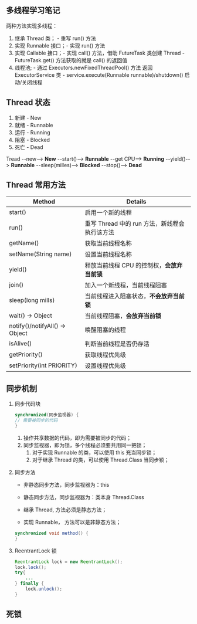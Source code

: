 ## 多线程学习笔记

两种方法实现多线程：

1. 继承 Thread 类； - 重写 run() 方法
1. 实现 Runnable 接口；- 实现 run() 方法
1. 实现 Callable 接口；- 实现 call() 方法，借助 FutureTask 类创建 Thread - FutureTask.get() 方法获取的就是 call() 的返回值
1. 线程池; - 通过 Executors.newFixedThreadPool() 方法 返回 ExecutorService 类 - service.execute(Runnable runnable)/shutdown() 启动/关闭线程

## Thread 状态

1. 新建 - New
1. 就绪 - Runnable
1. 运行 - Running
1. 阻塞 - Blocked
1. 死亡 - Dead

Tread --new--> **New** --start()--> **Runnable** --get CPU--> **Running** --yield()--> **Runnable** --sleep(milles)--> **Blocked** --stop()--> **Dead**

## Thread 常用方法

| Method                         | Details                                       |
| ------------------------------ | --------------------------------------------- |
| start()                        | 启用一个新的线程                              |
| run()                          | 重写 Thread 中的 run 方法，新线程会执行该方法 |
| getName()                      | 获取当前线程名称                              |
| setName(String name)           | 设置当前线程名称                              |
| yield()                        | 释放当前线程 CPU 的控制权，**会放弃当前锁**   |
| join()                         | 加入一个新线程，当前线程阻塞                  |
| sleep(long mills)              | 当前线程进入阻塞状态，**不会放弃当前锁**      |
| wait() -> Object               | 当前线程阻塞，**会放弃当前锁**                |
| notify()/notifyAll() -> Object | 唤醒阻塞的线程                                |
| isAlive()                      | 判断当前线程是否仍存活                        |
| getPriority()                  | 获取线程优先级                                |
| setPriority(int PRIORITY)      | 设置线程优先级                                |

## 同步机制

1. 同步代码块

   ```java
   synchronized(同步监视器) {
   // 需要被同步的代码
   }
   ```

   1. 操作共享数据的代码，即为需要被同步的代码；
   1. 同步监视器，即为锁，多个线程必须要共用同一把锁；
      1. 对于实现 Runnable 的类，可以使用 this 充当同步锁；
      1. 对于继承 Thread 的类，可以使用 Thread.Class 当同步锁；

1. 同步方法

   - 非静态同步方法，同步监视器为：this
   - 静态同步方法，同步监视器为：类本身 Thread.Class

   - 继承 Thread, 方法必须是静态方法；
   - 实现 Runnable， 方法可以是非静态方法；

   ```java
   synchronized void method() {
   }
   ```

1. ReentrantLock 锁

   ```java
   ReentrantLock lock = new ReentrantLock();
   lock.lock();
   try{
       ...
   } finally {
       lock.unlock();
   }
   ```

## 死锁
